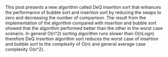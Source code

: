 This post presents a new algorithm called DeQ insertion sort that enhances the performance of bubble sort and insertion sort by reducing the swaps to zero and decreasing the number of comparison. The result from the implementation of the algorithm compared with insertion and bubble sort showed that the algorithm performed better than the other in the worst case scenario.
In general O(n^2) sorting algorithm runs slower than O(nLogn) therefore DeQ insertion algorithm sort reduces the worst case of insertion and bubble sort to the complexity of O(n) and general average case complexity O(n^2).

